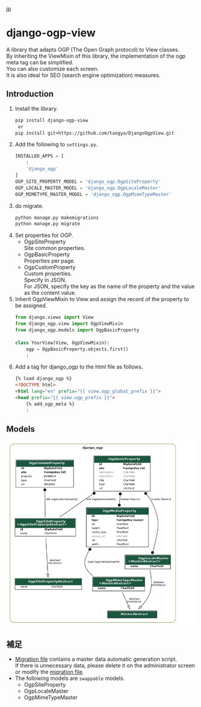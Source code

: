 [jp](README.md)

# django-ogp-view
A library that adapts OGP (The Open Graph protocol) to View classes.  
By inheriting the ViewMixin of this library, the implementation of the ogp meta tag can be simplified.  
You can also customize each screen.  
It is also ideal for SEO (search engine optimization) measures.  

## Introduction
1. Install the library.
    ```sh
    pip install django-ogp-view
     or
    pip install git+https://github.com/taogya/DjangoOgpView.git
    ```
1. Add the following to `settings.py`.
    ```python
    INSTALLED_APPS = [
        :
        'django_ogp'
    ]
    OGP_SITE_PROPERTY_MODEL = 'django_ogp.OgpSiteProperty'
    OGP_LOCALE_MASTER_MODEL = 'django_ogp.OgpLocaleMaster'
    OGP_MIMETYPE_MASTER_MODEL = 'django_ogp.OgpMimeTypeMaster'
    ```
1. do migrate.
    ```python
    python manage.py makemigrations
    python manage.py migrate
    ```
1. Set properties for OGP.
    - OgpSiteProperty  
    Site common properties.
    - OgpBasicProperty  
    Properties per page.
    - OgpCustomProperty  
    Custom properties.  
    Specify in JSON.  
    For JSON, specify the key as the name of the property and the value as the content value.  
1. Inherit OgpViewMixin to View and assign the record of the property to be assigned.
    ```python
    from django.views import View
    from django_ogp.view import OgpViewMixin
    from django_ogp.models import OgpBasicProperty

    class YourView(View, OgpViewMixin):
        ogp = OgpBasicProperty.objects.first()
        :
    ```
1. Add a tag for django_ogp to the html file as follows.
    ```html
    {% load django_ogp %}
    <!DOCTYPE html>
    <html lang="en" prefix="{{ view.ogp_global_prefix }}">
    <head prefix="{{ view.ogp_prefix }}">
        {% add_ogp_meta %}
        :
    ```

## Models
![django_ogp_er_](/resources/django_ogp_er.png)

## 補足
- [Migration file](django_ogp/migrations/0001_initial.py) contains a master data automatic generation script.  
If there is unnecessary data, please delete it on the administrator screen or modify the [migration file](django_ogp/migrations/0001_initial.py).
- The following models are `swappable` models.
    - OgpSiteProperty
    - OgpLocaleMaster
    - OgpMimeTypeMaster
